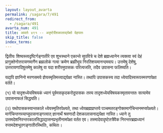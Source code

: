 ```yaml
---
layout: layout_avarta
permalink: /sagara/7/491
redirect_from:
  - /sagara/491
avarta_num: 491
title: आवर्तः ४९१ -- अदृष्टेर्देशकालाद्यपेक्षो देहपातः
skip_title: false
index_terms: 
---
```


द्वितीयः शिष्यस्त्वदृष्टिर्गङ्गातीरे एव शुभस्थाने एकान्ते सुपवित्रे च देशे
ब्रह्मध्यानेन त्यक्त्वा स्वं देहं प्रागुक्तेनोत्तरायणमार्गेण ब्रह्मलोकं गत्वा क्रमेण
ब्रह्मीभूय निरतिशयमानन्दमवाप। उत्तमेषु देशेषु, उत्तरायणादिषूत्तमेषु कालेषु
वा यदा शरीरमुपासकः परित्यजति, तदैव उपासना फलिष्यति।

यद्यपि ज्ञानिनो मरणसमये ज्ञेयस्मृतिमत्त्वाद्यपेक्षा नास्ति। तथापि
उपासकस्य तदा ध्येयादिस्वरूपस्मरणापेक्षा वर्तते।

(१) यो यादृशध्येयविषयकं ध्यानं पूर्वमसकृदकरोदुपासकः तस्य
तादृशध्येयविषयकस्मृतावन्ततः सत्यामेव उपासनाफलं सिद्ध्यति।

(२) यथोपासकस्यान्तकाले ध्येयस्मृतिरपेक्ष्यते, तथा ध्येयब्रह्मप्राप्तये
पञ्चमतरङ्गोक्तमार्गचिन्तनमप्यपेक्ष्यते। मार्गचिन्तनस्याप्युपासनाङ्गत्वात्
ज्ञानार्थे श्रवणादौ देशकालासनाद्यपेक्षा नास्ति। ध्याने तु उत्तमदेशनिरन्तरकालसिद्धाद्यासनप्रभृतीनामपेक्षा वर्तत एव। तस्मादेवादृष्टेतत्रैवैक निरन्तरब्रह्मध्यानं
रुत्तमदेशभूतगङ्गातीरस्थितिः,
कथितः।
